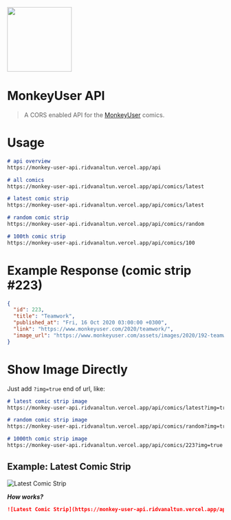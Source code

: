 <img src="https://www.monkeyuser.com/assets/images/logo.svg" width="150">

# MonkeyUser API

> A CORS enabled API for the [MonkeyUser](https://www.monkeyuser.com/) comics.

# Usage

```markdown
# api overview
https://monkey-user-api.ridvanaltun.vercel.app/api

# all comics
https://monkey-user-api.ridvanaltun.vercel.app/api/comics/latest

# latest comic strip
https://monkey-user-api.ridvanaltun.vercel.app/api/comics/latest

# random comic strip
https://monkey-user-api.ridvanaltun.vercel.app/api/comics/random

# 100th comic strip
https://monkey-user-api.ridvanaltun.vercel.app/api/comics/100
```

# Example Response (comic strip #223)

```json
{
  "id": 223,
  "title": "Teamwork",
  "published_at": "Fri, 16 Oct 2020 03:00:00 +0300",
  "link": "https://www.monkeyuser.com/2020/teamwork/",
  "image_url": "https://www.monkeyuser.com/assets/images/2020/192-teamwork.png"
}
```

# Show Image Directly

Just add `?img=true` end of url, like:

```markdown
# latest comic strip image
https://monkey-user-api.ridvanaltun.vercel.app/api/comics/latest?img=true

# random comic strip image
https://monkey-user-api.ridvanaltun.vercel.app/api/comics/random?img=true

# 1000th comic strip image
https://monkey-user-api.ridvanaltun.vercel.app/api/comics/223?img=true
```

## Example: Latest Comic Strip

![Latest Comic Strip](https://monkey-user-api.ridvanaltun.vercel.app/api/comics/latest?img=true)

***How works?***

```markdown
![Latest Comic Strip](https://monkey-user-api.ridvanaltun.vercel.app/api/comics/latest?img=true)
```
